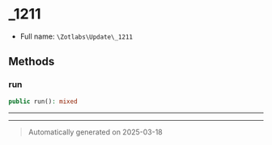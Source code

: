 
# _1211





* Full name: `\Zotlabs\Update\_1211`




## Methods


### run



```php
public run(): mixed
```












***


***
> Automatically generated on 2025-03-18
